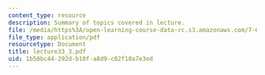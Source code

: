 ```yaml
---
content_type: resource
description: Summary of topics covered in lecture.
file: /media/https%3A/open-learning-course-data-rc.s3.amazonaws.com/7-03-genetics-fall-2004/1b50bc44292db10fa8d9c02f10a7e3ed_lecture33_3.pdf
file_type: application/pdf
resourcetype: Document
title: lecture33_3.pdf
uid: 1b50bc44-292d-b10f-a8d9-c02f10a7e3ed
---
```

